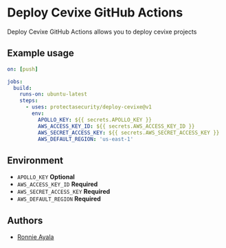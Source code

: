 # Deploy Cevixe GitHub Actions

Deploy Cevixe GitHub Actions allows you to deploy cevixe projects

## Example usage

```yaml
on: [push]

jobs:
  build:
    runs-on: ubuntu-latest
    steps:
      - uses: protectasecurity/deploy-cevixe@v1
        env:
          APOLLO_KEY: ${{ secrets.APOLLO_KEY }}
          AWS_ACCESS_KEY_ID: ${{ secrets.AWS_ACCESS_KEY_ID }}
          AWS_SECRET_ACCESS_KEY: ${{ secrets.AWS_SECRET_ACCESS_KEY }}
          AWS_DEFAULT_REGION: 'us-east-1'
```

## Environment

- `APOLLO_KEY` **Optional**
- `AWS_ACCESS_KEY_ID` **Required**
- `AWS_SECRET_ACCESS_KEY` **Required**
- `AWS_DEFAULT_REGION` **Required**

## Authors

- [Ronnie Ayala](https://github.com/ronnieacs)